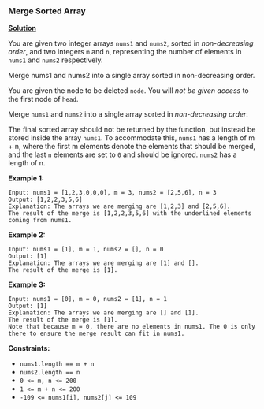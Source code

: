 ### Merge Sorted Array
[**Solution**](https://github.com/kumaranil3921/LeetCode-Top-Interview-Questions/blob/main/SortingAndSearching/MergeSortedArray/MergeSortedArray.js) 

You are given two integer arrays ```nums1``` and ```nums2```, sorted in *non-decreasing order*, and two integers ```m``` and ```n```, representing the number of elements in ```nums1``` and ```nums2``` respectively.  

Merge nums1 and nums2 into a single array sorted in non-decreasing order.

You are given the node to be deleted ```node```. You will *not be given access* to the first node of ```head```.  

Merge ```nums1``` and ```nums2``` into a single array sorted in *non-decreasing order*.  

The final sorted array should not be returned by the function, but instead be stored inside the array ```nums1```. To accommodate this, ```nums1``` has a length of m + n, where the first m elements denote the elements that should be merged, and the last ```n``` elements are set to ```0``` and should be ignored. ```nums2``` has a length of n.

**Example 1:**  

```
Input: nums1 = [1,2,3,0,0,0], m = 3, nums2 = [2,5,6], n = 3
Output: [1,2,2,3,5,6]
Explanation: The arrays we are merging are [1,2,3] and [2,5,6].
The result of the merge is [1,2,2,3,5,6] with the underlined elements coming from nums1.
```

**Example 2:**  

```
Input: nums1 = [1], m = 1, nums2 = [], n = 0
Output: [1]
Explanation: The arrays we are merging are [1] and [].
The result of the merge is [1].
```

**Example 3:**  

```
Input: nums1 = [0], m = 0, nums2 = [1], n = 1
Output: [1]
Explanation: The arrays we are merging are [] and [1].
The result of the merge is [1].
Note that because m = 0, there are no elements in nums1. The 0 is only there to ensure the merge result can fit in nums1.
```

**Constraints:**
* ```nums1.length == m + n```
* ```nums2.length == n```
* ```0 <= m, n <= 200```
* ```1 <= m + n <= 200```
* ```-109 <= nums1[i], nums2[j] <= 109```